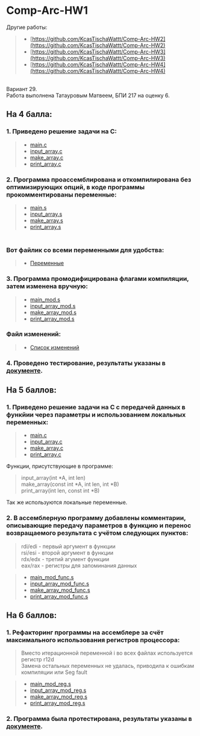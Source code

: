 # Comp-Arc-HW1

Другие работы:
> * [https://github.com/KcasTischaWattt/Comp-Arc-HW2](https://github.com/KcasTischaWattt/Comp-Arc-HW2)
> * [https://github.com/KcasTischaWattt/Comp-Arc-HW3](https://github.com/KcasTischaWattt/Comp-Arc-HW3)
> * [https://github.com/KcasTischaWattt/Comp-Arc-HW4](https://github.com/KcasTischaWattt/Comp-Arc-HW4)


<br> Вариант 29.
<br> Работа выполнена Татауровым Матвеем, БПИ 217 на оценку 6.

## На 4 балла:
 ### 1. Приведено решение задачи на С:
   > * [main.c](https://github.com/KcasTischaWattt/Comp-Arc-HW1/blob/main/C-files/main.c)
   > * [input_array.c](https://github.com/KcasTischaWattt/Comp-Arc-HW1/blob/main/C-files/input_array.c)
   > * [make_array.c](https://github.com/KcasTischaWattt/Comp-Arc-HW1/blob/main/C-files/make_array.c)
   > * [print_array.c](https://github.com/KcasTischaWattt/Comp-Arc-HW1/blob/main/C-files/print_array.c)

 ### 2. Программа проассемблирована и откомпилирована без оптимизирующих опций, в коде программы прокомментированы переменные:
   > * [main.s](https://github.com/KcasTischaWattt/Comp-Arc-HW1/blob/main/asm-files/default/main.s)
   > * [input_array.s](https://github.com/KcasTischaWattt/Comp-Arc-HW1/blob/main/asm-files/default/input_array.s)
   > * [make_array.s](https://github.com/KcasTischaWattt/Comp-Arc-HW1/blob/main/asm-files/default/make_array.s)
   > * [print_array.s](https://github.com/KcasTischaWattt/Comp-Arc-HW1/blob/main/asm-files/default/print_array.s)
    
   ### <br> Вот файлик со всеми переменными для удобства:
   > * [Переменные](https://github.com/KcasTischaWattt/Comp-Arc-HW1/blob/main/Variables.md)

 ### 3. Программа промодифицирована флагами компиляции, затем изменена вручную:
   > * [main_mod.s](https://github.com/KcasTischaWattt/Comp-Arc-HW1/blob/main/asm-files/mod/main_mod.s)
   > * [input_array_mod.s](https://github.com/KcasTischaWattt/Comp-Arc-HW1/blob/main/asm-files/mod/input_array_mod.s)
   > * [make_array_mod.s](https://github.com/KcasTischaWattt/Comp-Arc-HW1/blob/main/asm-files/mod/make_array_mod.s)
   > * [print_array_mod.s](https://github.com/KcasTischaWattt/Comp-Arc-HW1/blob/main/asm-files/mod/print_array_mod.s)
   ### Файл изменений:
   > * [Список изменений](https://github.com/KcasTischaWattt/Comp-Arc-HW1/blob/main/md-files/changes1.md)
 
 ### 4. Проведено тестирование, результаты указаны в [документе](https://github.com/KcasTischaWattt/Comp-Arc-HW1/blob/main/tests.md).
 
 
  
## На 5 баллов:

### 1. Приведено решение задачи на С с передачей данных в функйии через параметры и использованием локальных переменных:
   > * [main.c](https://github.com/KcasTischaWattt/Comp-Arc-HW1/blob/main/C-files/main.c)
   > * [input_array.c](https://github.com/KcasTischaWattt/Comp-Arc-HW1/blob/main/C-files/input_array.c)
   > * [make_array.c](https://github.com/KcasTischaWattt/Comp-Arc-HW1/blob/main/C-files/make_array.c)
   > * [print_array.c](https://github.com/KcasTischaWattt/Comp-Arc-HW1/blob/main/C-files/print_array.c)

Функции, присутствующие в программе:
   > input_array(int *A, int len)
   > <br> make_array(const int *A, int len, int *B)
   > <br> print_array(int len, const int *B)
   
 Так же используются локальные переменные.

### 2. В ассемблерную программу добавлены комментарии, описывающие передачу параметров в функцию и перенос возвращаемого результата с учётом следующих пунктов:
  > rdi/edi - первый аргумент в функции
  > <br> rsi/esi - второй аргумент в функции
  > <br> rdx/edx - третий агумент функции
  > <br> eax/rax - регистры для запоминания данных
  
   > * [main_mod_func.s](https://github.com/KcasTischaWattt/Comp-Arc-HW1/blob/main/asm-files/func/main_mod_func.s)
   > * [input_array_mod_func.s](https://github.com/KcasTischaWattt/Comp-Arc-HW1/blob/main/asm-files/func/input_array_mod_func.s)
   > * [make_array_mod_func.s](https://github.com/KcasTischaWattt/Comp-Arc-HW1/blob/main/asm-files/func/make_array_mod_func.s)
   > * [print_array_mod_func.s](https://github.com/KcasTischaWattt/Comp-Arc-HW1/blob/main/asm-files/func/print_array_mod_func.s)

## На 6 баллов:

### 1. Рефакторинг программы на ассемблере за счёт максимального использования регистров процессора:
 > Вместо итерационной переменной i во всех файлах используется регистр r12d
 > <br> Замена остальных переменных не удалась, приводила к ошибкам компиляции или Seg fault
 
   > * [main_mod_reg.s](https://github.com/KcasTischaWattt/Comp-Arc-HW1/blob/main/asm-files/reg/input_array_mod_reg.s)
   > * [input_array_mod_reg.s](https://github.com/KcasTischaWattt/Comp-Arc-HW1/blob/main/asm-files/reg/input_array_mod_reg.s)
   > * [make_array_mod_reg.s](https://github.com/KcasTischaWattt/Comp-Arc-HW1/blob/main/asm-files/reg/make_array_mod_reg.s)
   > * [print_array_mod_reg.s](https://github.com/KcasTischaWattt/Comp-Arc-HW1/blob/main/asm-files/reg/print_array_mod_reg.s)
### 2. Программа была протестирована, результаты указаны в [документе](https://github.com/KcasTischaWattt/Comp-Arc-HW1/blob/main/tests.md).
